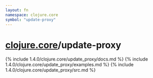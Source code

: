 ```yaml
---
layout: fn
namespace: clojure.core
symbol: "update-proxy"
---
```


# [clojure.core](../)/update-proxy

{% include 1.4.0/clojure.core/update_proxy/docs.md %}
{% include 1.4.0/clojure.core/update_proxy/examples.md %}
{% include 1.4.0/clojure.core/update_proxy/src.md %}

